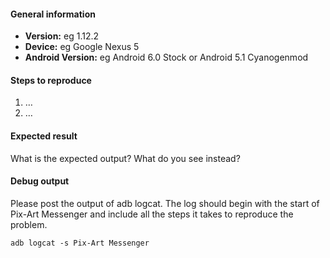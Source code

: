 #### General information

* **Version:** eg 1.12.2
* **Device:** eg Google Nexus 5
* **Android Version:** eg Android 6.0 Stock or Android 5.1 Cyanogenmod

#### Steps to reproduce

1. …
2. …


#### Expected result

What is the expected output? What do you see instead?


#### Debug output

Please post the output of adb logcat. The log should begin with the start of Pix-Art Messenger and include all the
steps it takes to reproduce the problem.

````
adb logcat -s Pix-Art Messenger
````
